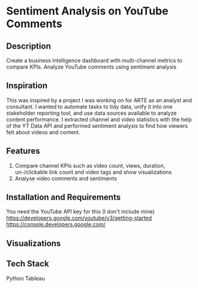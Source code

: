 # Sentiment Analysis on YouTube Comments

## Description
Create a business intelligence dashboard with multi-channel metrics to compare KPIs. Analyze YouTube comments using sentiment analysis

## Inspiration
This was inspired by a project I was working on for ARTE as an analyst and consultant. I wanted to automate tasks to tidy data, unify it into one stakeholder reporting tool, and  use data sources available to analyze content performance. I extracted channel and video statistics with the help of the YT Data API and performed sentiment analysis to find how viewers felt about videos and content.

## Features
1. Compare channel KPIs such as video count, views, duration, un-/clickable link count and video tags and show visualizations
2. Analyse video comments and sentiments 

## Installation and Requirements
You need the YouTube API key for this (I don't include mine)
https://developers.google.com/youtube/v3/getting-started
https://console.developers.google.com/

## Visualizations 

## Tech Stack
Python
Tableau
